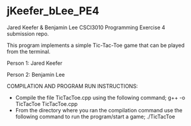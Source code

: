 # jKeefer_bLee_PE4
Jared Keefer &amp; Benjamin Lee CSCI3010 Programming Exercise 4 submission repo.

This program implements a simple Tic-Tac-Toe game that can be
played from the terminal. 

Person 1: Jared Keefer

Person 2: Benjamin Lee

COMPILATION AND PROGRAM RUN INSTRUCTIONS:
- Compile the file TicTacToe.cpp using the following command;
	g++ -o TicTacToe TicTacToe.cpp
- From the directory where you ran the compilation command
  use the following command to run the program/start a game;
	./TicTacToe
